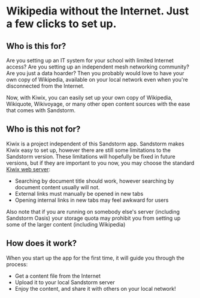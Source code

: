 # Wikipedia without the Internet. Just a few clicks to set up.

## Who is this for?

Are you setting up an IT system for your school with limited Internet access? Are you setting up an independent mesh networking community? Are you just a data hoarder? Then you probably would love to have your own copy of Wikipedia, available on your local network even when you're disconnected from the Internet.

Now, with Kiwix, you can easily set up your own copy of Wikipedia, Wikiquote, Wikivoyage, or many other open content sources with the ease that comes with Sandstorm.

## Who is this not for?

Kiwix is a project independent of this Sandstorm app. Sandstorm makes Kiwix easy to set up, however there are still some limitations to the Sandstorm version. These limitations will hopefully be fixed in future versions, but if they are important to you now, you may choose the standard <a href="http://wiki.kiwix.org/wiki/Features#Web_server" target="_blank" rel="noopener noreferrer">Kiwix web server</a>:

* Searching by document title should work, however searching by document content usually will not.
* External links must manually be opened in new tabs
* Opening internal links in new tabs may feel awkward for users

Also note that if you are running on somebody else's server (including Sandstorm Oasis) your storage quota may prohibit you from setting up some of the larger content (including Wikipedia)

## How does it work?

When you start up the app for the first time, it will guide you through the process:

* Get a content file from the Internet
* Upload it to your local Sandstorm server
* Enjoy the content, and share it with others on your local network!

